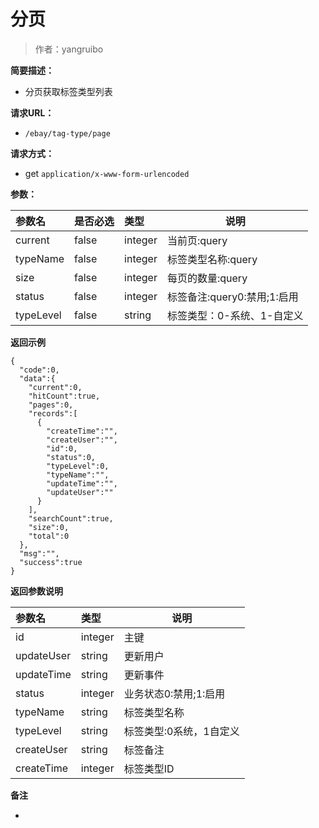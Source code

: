 # 分页

> 作者：yangruibo

**简要描述：** 

- 分页获取标签类型列表

**请求URL：** 
- ` /ebay/tag-type/page `
  
**请求方式：**
- get `application/x-www-form-urlencoded` 

**参数：** 

|参数名|是否必选|类型|说明|
|:----    |:---|:----- |-----   |
|current |false  |integer |当前页:query |
|typeName |false  |integer |标签类型名称:query |
|size |false  |integer |每页的数量:query |
|status |false  |integer |标签备注:query0:禁用;1:启用 |
|typeLevel |false  |string |标签类型：0-系统、1-自定义 |

 **返回示例**

``` 
{
  "code":0,
  "data":{
    "current":0,
    "hitCount":true,
    "pages":0,
    "records":[
      {
        "createTime":"",
        "createUser":"",
        "id":0,
        "status":0,
        "typeLevel":0,
        "typeName":"",
        "updateTime":"",
        "updateUser":""
      }
    ],
    "searchCount":true,
    "size":0,
    "total":0
  },
  "msg":"",
  "success":true
}
```

 **返回参数说明** 

|参数名|类型|说明|
|:-----  |:-----|----- |
|id |integer  |主键
|updateUser |string  |更新用户
|updateTime |string  |更新事件
|status |integer  |业务状态0:禁用;1:启用
|typeName |string  |标签类型名称
|typeLevel |string  |标签类型:0系统，1自定义
|createUser |string  |标签备注
|createTime |integer  |标签类型ID

 **备注** 

-
